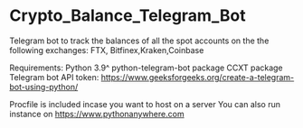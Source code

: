# Crypto_Balance_Telegram_Bot
Telegram bot to track the balances of all the spot accounts on the the following exchanges:
FTX, Bitfinex,Kraken,Coinbase

Requirements:
Python 3.9^
python-telegram-bot package
CCXT package
Telegram bot API token: https://www.geeksforgeeks.org/create-a-telegram-bot-using-python/

Procfile is included incase you want to host on a server
You can also run instance on https://www.pythonanywhere.com
